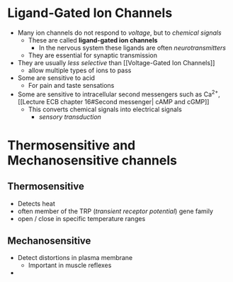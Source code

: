 # Ligand-Gated Ion Channels
- Many ion channels do not respond to *voltage*, but to *chemical signals*
	- These are called **ligand-gated ion channels**
		- In the nervous system these ligands are often *neurotransmitters*
	- They are essential for synaptic transmission
- They are usually *less selective* than [[Voltage-Gated Ion Channels]]
	- allow multiple types of ions to pass
- Some are sensitive to acid
	- For pain and taste sensations
- Some are sensitive to intracellular second messengers such as Ca<sup>2+</sup>,[[Lecture ECB chapter 16#Second messenger| cAMP and cGMP]]
	- This converts chemical signals into electrical signals
		- *sensory transduction*
# Thermosensitive and Mechanosensitive channels
## Thermosensitive
- Detects heat
- often member of the TRP (*transient receptor potential*) gene family
- open / close in specific temperature ranges
## Mechanosensitive
- Detect distortions in plasma membrane
	- Important in muscle reflexes
- 